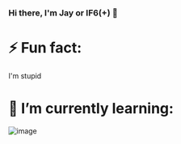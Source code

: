 ### Hi there, I'm Jay or IF6(+) 👋

# ⚡ Fun fact: 
I'm stupid

# 🌱 I’m currently learning:
![image](	https://img.shields.io/badge/HTML5-E34F26?style=for-the-badge&logo=html5&logoColor=white)
<!--

Here are some ideas to get you started:

- 🔭 I’m currently working on ...
- 🌱 I’m currently learning ...
- 👯 I’m looking to collaborate on ...
- 🤔 I’m looking for help with ...
- 💬 Ask me about ...
- 📫 How to reach me: ...
- 😄 Pronouns: ...
-->
